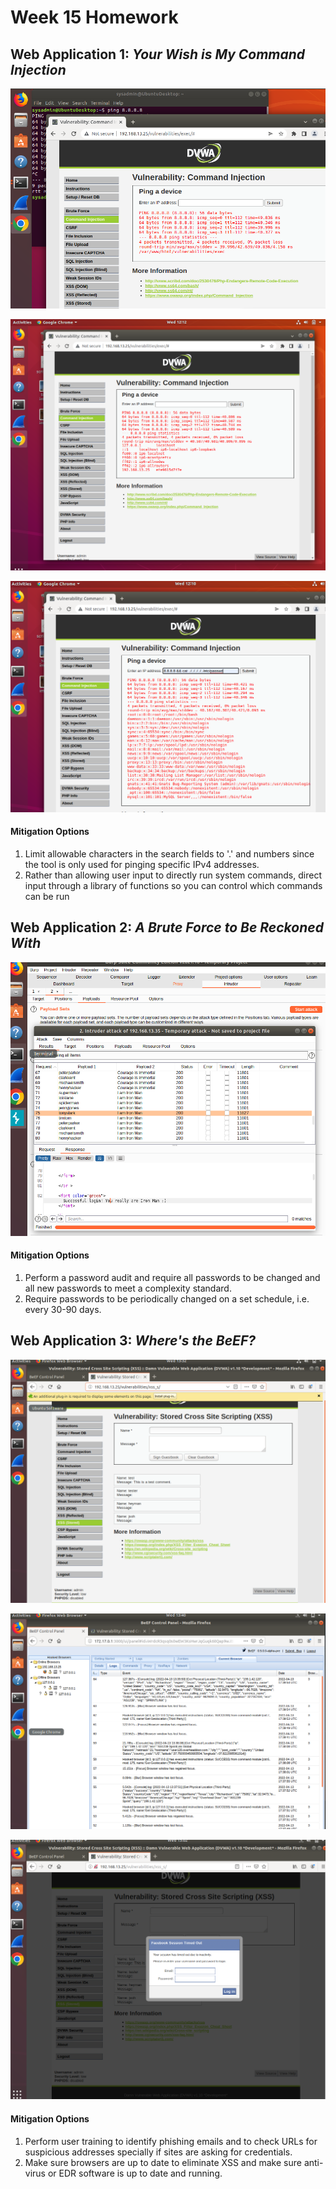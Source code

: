# Week 15 Homework

## Web Application 1: _Your Wish is My Command Injection_

![pwd](https://github.com/mikehemming/UofM_cybersecurity/blob/main/Week_15_Homework/Screenshots/Homework_week_15_pwd.png)

![etc/hosts](https://github.com/mikehemming/UofM_cybersecurity/blob/main/Week_15_Homework/Screenshots/Homework_week_15_Command_Injection_hosts.png) 

![etc/passwd](https://github.com/mikehemming/UofM_cybersecurity/blob/main/Week_15_Homework/Screenshots/Homework_week_15_Command_Injection_passwd.png)

#### Mitigation Options
1) Limit allowable characters in the search fields to '.' and numbers since the tool is only used for pinging specific IPv4 addresses.
2) Rather than allowing user input to directly run system commands, direct input through a library of functions so you can control which commands can be run


## Web Application 2: _A Brute Force to Be Reckoned With_

![BurpSuite - I am Iron Man](https://github.com/mikehemming/UofM_cybersecurity/blob/main/Week_15_Homework/Screenshots/Homework_week_15_BurpSuite_tonystark.png) 

#### Mitigation Options
1) Perform a password audit and require all passwords to be changed and all new passwords to meet a complexity standard.
2) Require passwords to be periodically changed on a set schedule, i.e. every 30-90 days.

## Web Application 3: _Where's the BeEF?_

![Fake Notification Bar](https://github.com/mikehemming/UofM_cybersecurity/blob/main/Week_15_Homework/Screenshots/Homework_week_15_BeEF_Fake_Notification_bar.png)

![Geo Location](https://github.com/mikehemming/UofM_cybersecurity/blob/main/Week_15_Homework/Screenshots/Homework_week_15_BeEF_Geo_Location.png)

![Pretty Theft](https://github.com/mikehemming/UofM_cybersecurity/blob/main/Week_15_Homework/Screenshots/Homework_week_15_BeEF_Pretty_Theft.png)

#### Mitigation Options
1) Perform user training to identify phishing emails and to check URLs for suspicious addresses specially if sites are asking for credentials.
2) Make sure browsers are up to date to eliminate XSS and make sure anti-virus or EDR software is up to date and running.